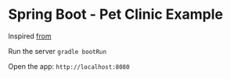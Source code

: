 Spring Boot - Pet Clinic Example
================================

Inspired [from](https://github.com/springframeworkguru/sfg-pet-clinic) 

Run the server `gradle bootRun`

Open the app:  `http://localhost:8080`

